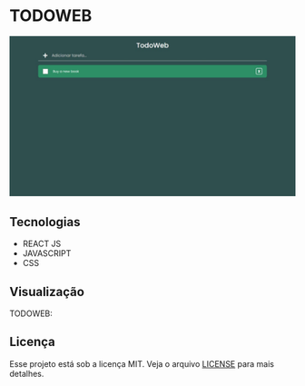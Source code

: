 # TODOWEB

<img src="background.jpeg" alt="TODOWEB" />

## Tecnologias

- REACT JS
- JAVASCRIPT
- CSS

## Visualização

TODOWEB: <a href=""></a>

## Licença

Esse projeto está sob a licença MIT. Veja o arquivo [LICENSE](LICENSE) para mais detalhes.
